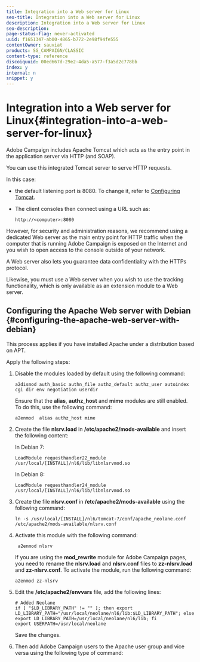 ```yaml
---
title: Integration into a Web server for Linux
seo-title: Integration into a Web server for Linux
description: Integration into a Web server for Linux
seo-description: 
page-status-flag: never-activated
uuid: f1651347-ab00-4865-b772-2e98f94fe555
contentOwner: sauviat
products: SG_CAMPAIGN/CLASSIC
content-type: reference
discoiquuid: 00ed667d-29e2-4da5-a577-f3a5d2c778bb
index: y
internal: n
snippet: y
---
```


# Integration into a Web server for Linux{#integration-into-a-web-server-for-linux}

Adobe Campaign includes Apache Tomcat which acts as the entry point in the application server via HTTP (and SOAP).

You can use this integrated Tomcat server to serve HTTP requests.

In this case:

* the default listening port is 8080. To change it, refer to [Configuring Tomcat](../../installation/using/integration-into-a-web-server-for-linux.md#configuring-tomcat).
* The client consoles then connect using a URL such as:

  ```
  http://<computer>:8080
  ```

However, for security and administration reasons, we recommend using a dedicated Web server as the main entry point for HTTP traffic when the computer that is running Adobe Campaign is exposed on the Internet and you wish to open access to the console outside of your network.

A Web server also lets you guarantee data confidentiality with the HTTPs protocol.

Likewise, you must use a Web server when you wish to use the tracking functionality, which is only available as an extension module to a Web server.

## Configuring the Apache Web server with Debian {#configuring-the-apache-web-server-with-debian}

This process applies if you have installed Apache under a distribution based on APT.

Apply the following steps:

1. Disable the modules loaded by default using the following command:

   ```
   a2dismod auth_basic authn_file authz_default authz_user autoindex cgi dir env negotiation userdir
   ```

   Ensure that the **alias**, **authz_host** and **mime** modules are still enabled. To do this, use the following command:

   ```
   a2enmod  alias authz_host mime
   ```

1. Create the file **nlsrv.load** in **/etc/apache2/mods-available** and insert the following content:

   In Debian 7:

   ```
   LoadModule requesthandler22_module /usr/local/[INSTALL]/nl6/lib/libnlsrvmod.so
   ```

   In Debian 8:

   ```
   LoadModule requesthandler24_module /usr/local/[INSTALL]/nl6/lib/libnlsrvmod.so
   ```

1. Create the file **nlsrv.conf** in **/etc/apache2/mods-available** using the following command:

   ```
   ln -s /usr/local/[INSTALL]/nl6/tomcat-7/conf/apache_neolane.conf /etc/apache2/mods-available/nlsrv.conf
   ```

1. Activate this module with the following command:

   ```
    a2enmod nlsrv
   ```

   If you are using the **mod_rewrite** module for Adobe Campaign pages, you need to rename the **nlsrv.load** and **nlsrv.conf** files to **zz-nlsrv.load** and **zz-nlsrv.conf**. To activate the module, run the following command:

   ```
   a2enmod zz-nlsrv
   ```

1. Edit the **/etc/apache2/envvars** file, add the following lines:

   ```
   # Added Neolane
   if [ "$LD_LIBRARY_PATH" != "" ]; then export LD_LIBRARY_PATH="/usr/local/neolane/nl6/lib:$LD_LIBRARY_PATH"; else export LD_LIBRARY_PATH=/usr/local/neolane/nl6/lib; fi
   export USERPATH=/usr/local/neolane
   ```

   Save the changes.

1. Then add Adobe Campaign users to the Apache user group and vice versa using the following type of command:

